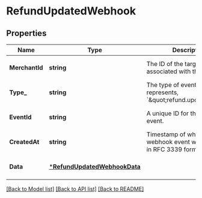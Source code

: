 # RefundUpdatedWebhook

## Properties

 Name           | Type                                                         | Description                                                                  | Notes                        
----------------|--------------------------------------------------------------|------------------------------------------------------------------------------|------------------------------
 **MerchantId** | **string**                                                   | The ID of the target merchant associated with the event.                     | [optional] [default to null] 
 **Type_**      | **string**                                                   | The type of event this represents, &#x60;\&quot;refund.updated\&quot;&#x60;. | [optional] [default to null] 
 **EventId**    | **string**                                                   | A unique ID for the webhook event.                                           | [optional] [default to null] 
 **CreatedAt**  | **string**                                                   | Timestamp of when the webhook event was created, in RFC 3339 format.         | [optional] [default to null] 
 **Data**       | [***RefundUpdatedWebhookData**](RefundUpdatedWebhookData.md) |                                                                              | [optional] [default to null] 

[[Back to Model list]](../README.md#documentation-for-models) [[Back to API list]](../README.md#documentation-for-api-endpoints) [[Back to README]](../README.md)


